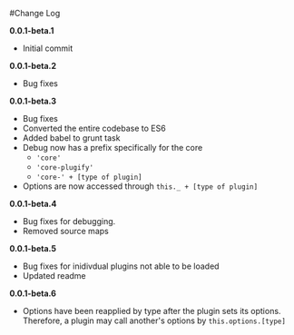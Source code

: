 #Change Log

**0.0.1-beta.1**

* Initial commit

**0.0.1-beta.2**

* Bug fixes

**0.0.1-beta.3**

* Bug fixes
* Converted the entire codebase to ES6
* Added babel to grunt task
* Debug now has a prefix specifically for the core
	* `'core'`
	* `'core-plugify'`
	* `'core-' + [type of plugin]`
* Options are now accessed through `this._ + [type of plugin]` 

**0.0.1-beta.4**

* Bug fixes for debugging.
* Removed source maps

**0.0.1-beta.5**

* Bug fixes for inidivdual plugins not able to be loaded
* Updated readme

**0.0.1-beta.6**

* Options have been reapplied by type after the plugin
sets its options. Therefore, a plugin may call another's options by
`this.options.[type]`